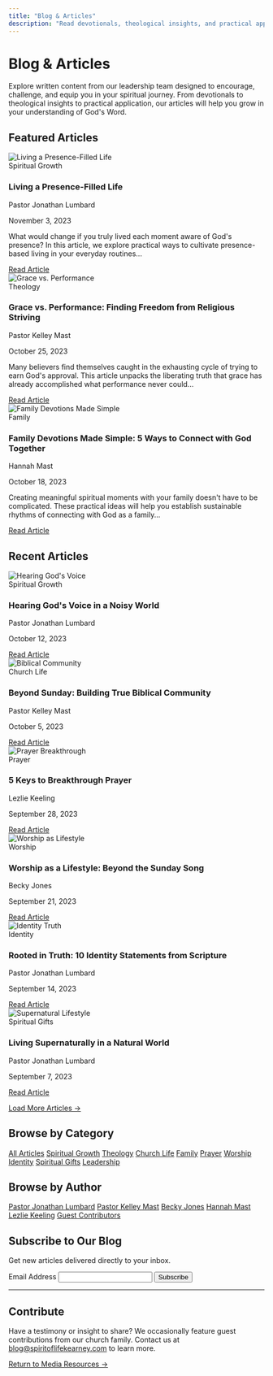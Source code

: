 ```yaml
---
title: "Blog & Articles"
description: "Read devotionals, theological insights, and practical application from the leadership team at Spirit of Life Church."
---
```


# Blog & Articles

Explore written content from our leadership team designed to encourage, challenge, and equip you in your spiritual journey. From devotionals to theological insights to practical application, our articles will help you grow in your understanding of God's Word.

## Featured Articles

<div class="article-card featured">
  <img src="/images/blog/presence-filled-life.jpg" alt="Living a Presence-Filled Life">
  <div class="article-info">
    <span class="category">Spiritual Growth</span>
    <h3>Living a Presence-Filled Life</h3>
    <p class="author">Pastor Jonathan Lumbard</p>
    <p class="date">November 3, 2023</p>
    <p class="excerpt">What would change if you truly lived each moment aware of God's presence? In this article, we explore practical ways to cultivate presence-based living in your everyday routines...</p>
    <a href="#" class="button">Read Article</a>
  </div>
</div>

<div class="article-card featured">
  <img src="/images/blog/grace-vs-performance.jpg" alt="Grace vs. Performance">
  <div class="article-info">
    <span class="category">Theology</span>
    <h3>Grace vs. Performance: Finding Freedom from Religious Striving</h3>
    <p class="author">Pastor Kelley Mast</p>
    <p class="date">October 25, 2023</p>
    <p class="excerpt">Many believers find themselves caught in the exhausting cycle of trying to earn God's approval. This article unpacks the liberating truth that grace has already accomplished what performance never could...</p>
    <a href="#" class="button">Read Article</a>
  </div>
</div>

<div class="article-card featured">
  <img src="/images/blog/family-devotions.jpg" alt="Family Devotions Made Simple">
  <div class="article-info">
    <span class="category">Family</span>
    <h3>Family Devotions Made Simple: 5 Ways to Connect with God Together</h3>
    <p class="author">Hannah Mast</p>
    <p class="date">October 18, 2023</p>
    <p class="excerpt">Creating meaningful spiritual moments with your family doesn't have to be complicated. These practical ideas will help you establish sustainable rhythms of connecting with God as a family...</p>
    <a href="#" class="button">Read Article</a>
  </div>
</div>

## Recent Articles

<div class="articles-grid">
  <div class="article-card">
    <img src="/images/blog/hearing-gods-voice.jpg" alt="Hearing God's Voice">
    <div class="article-info">
      <span class="category">Spiritual Growth</span>
      <h3>Hearing God's Voice in a Noisy World</h3>
      <p class="author">Pastor Jonathan Lumbard</p>
      <p class="date">October 12, 2023</p>
      <a href="#" class="button">Read Article</a>
    </div>
  </div>
  
  <div class="article-card">
    <img src="/images/blog/biblical-community.jpg" alt="Biblical Community">
    <div class="article-info">
      <span class="category">Church Life</span>
      <h3>Beyond Sunday: Building True Biblical Community</h3>
      <p class="author">Pastor Kelley Mast</p>
      <p class="date">October 5, 2023</p>
      <a href="#" class="button">Read Article</a>
    </div>
  </div>
  
  <div class="article-card">
    <img src="/images/blog/prayer-breakthrough.jpg" alt="Prayer Breakthrough">
    <div class="article-info">
      <span class="category">Prayer</span>
      <h3>5 Keys to Breakthrough Prayer</h3>
      <p class="author">Lezlie Keeling</p>
      <p class="date">September 28, 2023</p>
      <a href="#" class="button">Read Article</a>
    </div>
  </div>
  
  <div class="article-card">
    <img src="/images/blog/worship-lifestyle.jpg" alt="Worship as Lifestyle">
    <div class="article-info">
      <span class="category">Worship</span>
      <h3>Worship as a Lifestyle: Beyond the Sunday Song</h3>
      <p class="author">Becky Jones</p>
      <p class="date">September 21, 2023</p>
      <a href="#" class="button">Read Article</a>
    </div>
  </div>
  
  <div class="article-card">
    <img src="/images/blog/identity-truth.jpg" alt="Identity Truth">
    <div class="article-info">
      <span class="category">Identity</span>
      <h3>Rooted in Truth: 10 Identity Statements from Scripture</h3>
      <p class="author">Pastor Jonathan Lumbard</p>
      <p class="date">September 14, 2023</p>
      <a href="#" class="button">Read Article</a>
    </div>
  </div>
  
  <div class="article-card">
    <img src="/images/blog/supernatural-lifestyle.jpg" alt="Supernatural Lifestyle">
    <div class="article-info">
      <span class="category">Spiritual Gifts</span>
      <h3>Living Supernaturally in a Natural World</h3>
      <p class="author">Pastor Jonathan Lumbard</p>
      <p class="date">September 7, 2023</p>
      <a href="#" class="button">Read Article</a>
    </div>
  </div>
</div>

[Load More Articles →](#)

## Browse by Category

<div class="category-buttons">
  <a href="#" class="category-button">All Articles</a>
  <a href="#" class="category-button">Spiritual Growth</a>
  <a href="#" class="category-button">Theology</a>
  <a href="#" class="category-button">Church Life</a>
  <a href="#" class="category-button">Family</a>
  <a href="#" class="category-button">Prayer</a>
  <a href="#" class="category-button">Worship</a>
  <a href="#" class="category-button">Identity</a>
  <a href="#" class="category-button">Spiritual Gifts</a>
  <a href="#" class="category-button">Leadership</a>
</div>

## Browse by Author

<div class="author-list">
  <a href="#" class="author-link">Pastor Jonathan Lumbard</a>
  <a href="#" class="author-link">Pastor Kelley Mast</a>
  <a href="#" class="author-link">Becky Jones</a>
  <a href="#" class="author-link">Hannah Mast</a>
  <a href="#" class="author-link">Lezlie Keeling</a>
  <a href="#" class="author-link">Guest Contributors</a>
</div>

## Subscribe to Our Blog

Get new articles delivered directly to your inbox.

<form action="" method="post" class="blog-subscription-form">
  <div class="form-group">
    <label for="email">Email Address</label>
    <input type="email" id="email" name="email" required>
    <button type="submit">Subscribe</button>
  </div>
</form>

---

## Contribute

Have a testimony or insight to share? We occasionally feature guest contributions from our church family. Contact us at [blog@spiritoflifekearney.com](mailto:blog@spiritoflifekearney.com) to learn more.

[Return to Media Resources →](/media) 